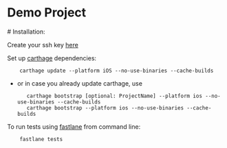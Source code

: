 #  Demo Project

# Installation:


Create your ssh key [here](https://gitlab.cloud/profile/keys)
        

Set up [carthage](https://github.com/Carthage/Carthage) dependencies:

        carthage update --platform iOS --no-use-binaries --cache-builds
	
- or in case you already update carthage, use 

         carthage bootstrap [optional: ProjectName] --platform ios --no-use-binaries --cache-builds
         carthage bootstrap --platform ios --no-use-binaries --cache-builds
	
To run tests using [fastlane](https://docs.fastlane.tools/getting-started/ios/setup/) from command line:
	
        fastlane tests	

